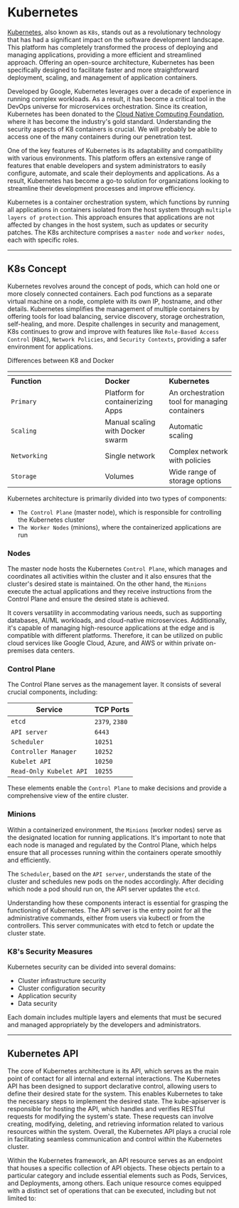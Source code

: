 # Kubernetes

[Kubernetes](https://kubernetes.io/), also known as `K8s`, stands out as a revolutionary technology that has had a significant impact on the software development landscape. This platform has completely transformed the process of deploying and managing applications, providing a more efficient and streamlined approach. Offering an open-source architecture, Kubernetes has been specifically designed to facilitate faster and more straightforward deployment, scaling, and management of application containers.

Developed by Google, Kubernetes leverages over a decade of experience in running complex workloads. As a result, it has become a critical tool in the DevOps universe for microservices orchestration. Since its creation, Kubernetes has been donated to the [Cloud Native Computing Foundation](https://www.cncf.io/), where it has become the industry's gold standard. Understanding the security aspects of K8 containers is crucial. We will probably be able to access one of the many containers during our penetration test.

One of the key features of Kubernetes is its adaptability and compatibility with various environments. This platform offers an extensive range of features that enable developers and system administrators to easily configure, automate, and scale their deployments and applications. As a result, Kubernetes has become a go-to solution for organizations looking to streamline their development processes and improve efficiency.

Kubernetes is a container orchestration system, which functions by running all applications in containers isolated from the host system through `multiple layers of protection`. This approach ensures that applications are not affected by changes in the host system, such as updates or security patches. The K8s architecture comprises a `master node` and `worker nodes`, each with specific roles.

***

## K8s Concept

Kubernetes revolves around the concept of pods, which can hold one or more closely connected containers. Each pod functions as a separate virtual machine on a node, complete with its own IP, hostname, and other details. Kubernetes simplifies the management of multiple containers by offering tools for load balancing, service discovery, storage orchestration, self-healing, and more. Despite challenges in security and management, K8s continues to grow and improve with features like `Role-Based Access Control` (`RBAC`), `Network Policies`, and `Security Contexts`, providing a safer environment for applications.

Differences between K8 and Docker

<table data-header-hidden><thead><tr><th width="195.3636474609375"></th><th></th><th></th></tr></thead><tbody><tr><td><strong>Function</strong></td><td><strong>Docker</strong></td><td><strong>Kubernetes</strong></td></tr><tr><td><code>Primary</code></td><td>Platform for containerizing Apps</td><td>An orchestration tool for managing containers</td></tr><tr><td><code>Scaling</code></td><td>Manual scaling with Docker swarm</td><td>Automatic scaling</td></tr><tr><td><code>Networking</code></td><td>Single network</td><td>Complex network with policies</td></tr><tr><td><code>Storage</code></td><td>Volumes</td><td>Wide range of storage options</td></tr></tbody></table>

Kubernetes architecture is primarily divided into two types of components:

* `The Control Plane` (master node), which is responsible for controlling the Kubernetes cluster
* `The Worker Nodes` (minions), where the containerized applications are run

### **Nodes**

The master node hosts the Kubernetes `Control Plane`, which manages and coordinates all activities within the cluster and it also ensures that the cluster's desired state is maintained. On the other hand, the `Minions` execute the actual applications and they receive instructions from the Control Plane and ensure the desired state is achieved.

It covers versatility in accommodating various needs, such as supporting databases, AI/ML workloads, and cloud-native microservices. Additionally, it's capable of managing high-resource applications at the edge and is compatible with different platforms. Therefore, it can be utilized on public cloud services like Google Cloud, Azure, and AWS or within private on-premises data centers.

### **Control Plane**

The Control Plane serves as the management layer. It consists of several crucial components, including:

| **Service**             | **TCP Ports**  |
| ----------------------- | -------------- |
| `etcd`                  | `2379`, `2380` |
| `API server`            | `6443`         |
| `Scheduler`             | `10251`        |
| `Controller Manager`    | `10252`        |
| `Kubelet API`           | `10250`        |
| `Read-Only Kubelet API` | `10255`        |

These elements enable the `Control Plane` to make decisions and provide a comprehensive view of the entire cluster.

### **Minions**

Within a containerized environment, the `Minions` (worker nodes) serve as the designated location for running applications. It's important to note that each node is managed and regulated by the Control Plane, which helps ensure that all processes running within the containers operate smoothly and efficiently.

The `Scheduler`, based on the `API server`, understands the state of the cluster and schedules new pods on the nodes accordingly. After deciding which node a pod should run on, the API server updates the `etcd`.

Understanding how these components interact is essential for grasping the functioning of Kubernetes. The API server is the entry point for all the administrative commands, either from users via kubectl or from the controllers. This server communicates with etcd to fetch or update the cluster state.

### **K8's Security Measures**

Kubernetes security can be divided into several domains:

* Cluster infrastructure security
* Cluster configuration security
* Application security
* Data security

Each domain includes multiple layers and elements that must be secured and managed appropriately by the developers and administrators.

***

## Kubernetes API

The core of Kubernetes architecture is its API, which serves as the main point of contact for all internal and external interactions. The Kubernetes API has been designed to support declarative control, allowing users to define their desired state for the system. This enables Kubernetes to take the necessary steps to implement the desired state. The kube-apiserver is responsible for hosting the API, which handles and verifies RESTful requests for modifying the system's state. These requests can involve creating, modifying, deleting, and retrieving information related to various resources within the system. Overall, the Kubernetes API plays a crucial role in facilitating seamless communication and control within the Kubernetes cluster.

Within the Kubernetes framework, an API resource serves as an endpoint that houses a specific collection of API objects. These objects pertain to a particular category and include essential elements such as Pods, Services, and Deployments, among others. Each unique resource comes equipped with a distinct set of operations that can be executed, including but not limited to:

